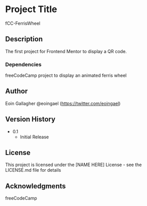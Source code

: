 # Project Title

fCC-FerrisWheel

## Description

The first project for Frontend Mentor to display a QR code.

### Dependencies

freeCodeCamp project to display an animated ferris wheel

## Author

Eoin Gallagher
@eoingael (https://twitter.com/eoingael)

## Version History

- 0.1
  - Initial Release

## License

This project is licensed under the [NAME HERE] License - see the LICENSE.md file for details

## Acknowledgments
freeCodeCamp
